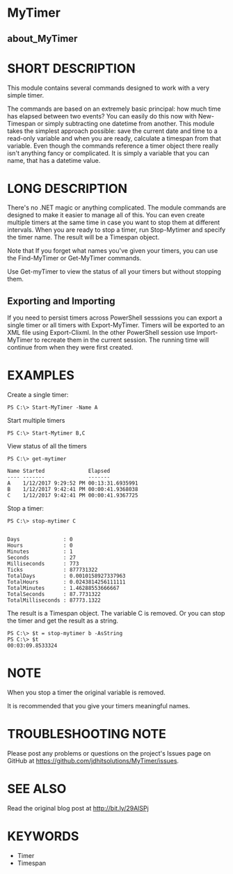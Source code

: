 # MyTimer
## about_MyTimer

# SHORT DESCRIPTION
This module contains several commands designed to work with a very simple timer.

The commands are based on an extremely basic principal: how much time has elapsed between two events? You can easily do this now with New-Timespan or simply subtracting one datetime from another. This module takes the simplest approach possible: save the current date and time to a read-only variable and when you are ready, calculate a timespan from that variable. Even though the commands reference a timer object there really isn't anything fancy or complicated. It is simply a variable that you can name, that has a datetime value.

# LONG DESCRIPTION
There's no .NET magic or anything complicated. The module commands are designed to make it easier to manage all of this. You can even create multiple timers at the same time in case you want to stop them at different intervals. When you are ready to stop a timer, run Stop-Mytimer and specify the timer name. The result will be a Timespan object.

Note that 
If you forget what names you've given your timers, you can use the Find-MyTimer or Get-MyTimer commands.

Use Get-myTimer to view the status of all your timers but without stopping them.

## Exporting and Importing
If you need to persist timers across PowerShell sesssions you can export a single timer or all timers with Export-MyTimer. Timers will be exported to an XML file using Export-Clixml. In the other PowerShell session use Import-MyTimer to recreate them in the current session. The running time will continue from when they were first created.

# EXAMPLES
Create a single timer:

    PS C:\> Start-MyTimer -Name A

Start multiple timers 

    PS C:\> Start-Mytimer B,C

View status of all the timers

    PS C:\> get-mytimer
    
    Name Started              Elapsed         
    ---- -------              -------         
    A    1/12/2017 9:29:52 PM 00:13:31.6935991
    B    1/12/2017 9:42:41 PM 00:00:41.9368038
    C    1/12/2017 9:42:41 PM 00:00:41.9367725

Stop a timer:

    PS C:\> stop-mytimer C
    
    
    Days              : 0
    Hours             : 0
    Minutes           : 1
    Seconds           : 27
    Milliseconds      : 773
    Ticks             : 877731322
    TotalDays         : 0.0010158927337963
    TotalHours        : 0.0243814256111111
    TotalMinutes      : 1.46288553666667
    TotalSeconds      : 87.7731322
    TotalMilliseconds : 87773.1322

The result is a Timespan object. The variable C is removed. Or you can stop the timer and get the result as a string.

    PS C:\> $t = stop-mytimer b -AsString
    PS C:\> $t
    00:03:09.8533324

# NOTE
When you stop a timer the original variable is removed. 

It is recommended that you give your timers meaningful names.

# TROUBLESHOOTING NOTE
Please post any problems or questions on the project's Issues page on GitHub at https://github.com/jdhitsolutions/MyTimer/issues.


# SEE ALSO
Read the original blog post at http://bit.ly/29AlSPj

# KEYWORDS
- Timer
- Timespan

